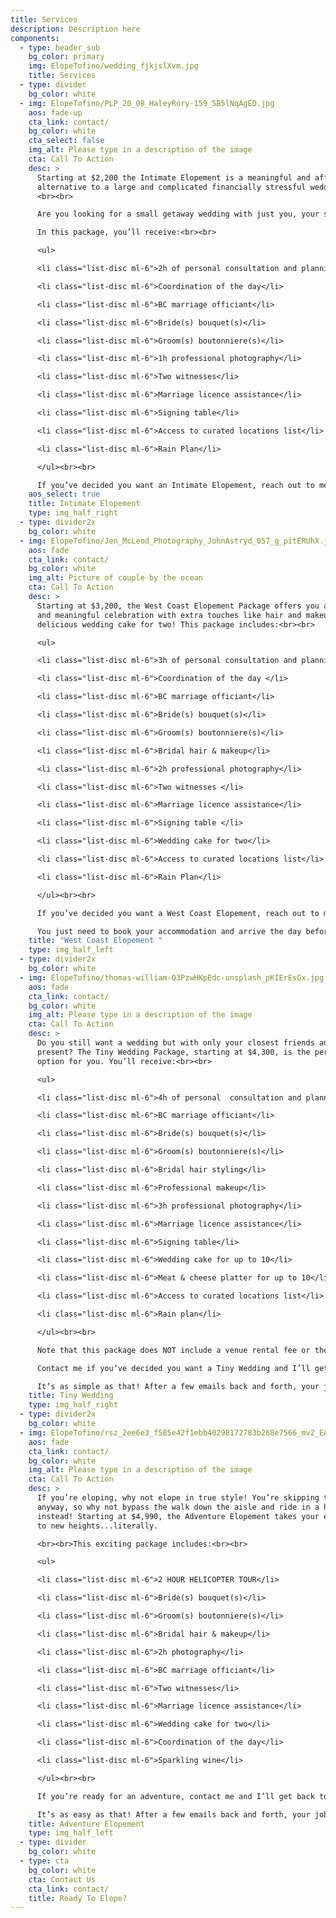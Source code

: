 ```yaml
---
title: Services
description: Description here
components:
  - type: header_sub
    bg_color: primary
    img: ElopeTofino/wedding_fjkjslXvm.jpg
    title: Services
  - type: divider
    bg_color: white
  - img: ElopeTofino/PLP_20_08_HaleyRory-159_5B5lNqAgED.jpg
    aos: fade-up
    cta_link: contact/
    bg_color: white
    cta_select: false
    img_alt: Please type in a description of the image
    cta: Call To Action
    desc: >
      Starting at $2,200 the Intimate Elopement is a meaningful and affordable
      alternative to a large and complicated financially stressful wedding.
      <br><br>

      Are you looking for a small getaway wedding with just you, your spouse to be, and two witnesses? If yes, then the Intimate Elopement package is the perfect choice for you! <br><br>

      In this package, you’ll receive:<br><br>

      <ul>

      <li class="list-disc ml-6">2h of personal consultation and planning</li>

      <li class="list-disc ml-6">Coordination of the day</li> 

      <li class="list-disc ml-6">BC marriage officiant</li>

      <li class="list-disc ml-6">Bride(s) bouquet(s)</li>

      <li class="list-disc ml-6">Groom(s) boutonniere(s)</li>

      <li class="list-disc ml-6">1h professional photography</li>

      <li class="list-disc ml-6">Two witnesses</li>

      <li class="list-disc ml-6">Marriage licence assistance</li>

      <li class="list-disc ml-6">Signing table</li>

      <li class="list-disc ml-6">Access to curated locations list</li>

      <li class="list-disc ml-6">Rain Plan</li>

      </ul><br><br>

      If you’ve decided you want an Intimate Elopement, reach out to me and I’ll get back to you with more information. 
    aos_select: true
    title: Intimate Elopement
    type: img_half_right
  - type: divider2x
    bg_color: white
  - img: ElopeTofino/Jen_McLeod_Photography_JohnAstryd_057_g_pitERUhX.jpg
    aos: fade
    cta_link: contact/
    bg_color: white
    img_alt: Picture of couple by the ocean
    cta: Call To Action
    desc: >
      Starting at $3,200, the West Coast Elopement Package offers you a small
      and meaningful celebration with extra touches like hair and makeup, and a
      delicious wedding cake for two! This package includes:<br><br>

      <ul>

      <li class="list-disc ml-6">3h of personal consultation and planning</li> 

      <li class="list-disc ml-6">Coordination of the day </li>

      <li class="list-disc ml-6">BC marriage officiant</li>

      <li class="list-disc ml-6">Bride(s) bouquet(s)</li>

      <li class="list-disc ml-6">Groom(s) boutonniere(s)</li> 

      <li class="list-disc ml-6">Bridal hair & makeup</li>

      <li class="list-disc ml-6">2h professional photography</li>

      <li class="list-disc ml-6">Two witnesses </li>

      <li class="list-disc ml-6">Marriage licence assistance</li>

      <li class="list-disc ml-6">Signing table </li>

      <li class="list-disc ml-6">Wedding cake for two</li>

      <li class="list-disc ml-6">Access to curated locations list</li>

      <li class="list-disc ml-6">Rain Plan</li>

      </ul><br><br>

      If you’ve decided you want a West Coast Elopement, reach out to me and I’ll confirm details with you based on my availability and ask you some questions to get to know you better to help personalize your elopement package. <br><br>

      You just need to book your accommodation and arrive the day before your stress-free wedding, and I'll take care of the rest. 
    title: "West Coast Elopement "
    type: img_half_left
  - type: divider2x
    bg_color: white
  - img: ElopeTofino/thomas-william-Q3PzwHKpEdc-unsplash_pKIErEsGx.jpg
    aos: fade
    cta_link: contact/
    bg_color: white
    img_alt: Please type in a description of the image
    cta: Call To Action
    desc: >
      Do you still want a wedding but with only your closest friends and family
      present? The Tiny Wedding Package, starting at $4,300, is the perfect
      option for you. You’ll receive:<br><br>

      <ul>

      <li class="list-disc ml-6">4h of personal  consultation and planning</li> 

      <li class="list-disc ml-6">BC marriage officiant</li>

      <li class="list-disc ml-6">Bride(s) bouquet(s)</li>

      <li class="list-disc ml-6">Groom(s) boutonniere(s)</li> 

      <li class="list-disc ml-6">Bridal hair styling</li> 

      <li class="list-disc ml-6">Professional makeup</li>

      <li class="list-disc ml-6">3h professional photography</li>

      <li class="list-disc ml-6">Marriage licence assistance</li>

      <li class="list-disc ml-6">Signing table</li> 

      <li class="list-disc ml-6">Wedding cake for up to 10</li>

      <li class="list-disc ml-6">Meat & cheese platter for up to 10</li>

      <li class="list-disc ml-6">Access to curated locations list</li>

      <li class="list-disc ml-6">Rain plan​</li>

      </ul><br><br>

      Note that this package does NOT include a venue rental fee or the costs of drinks, dinners, or entertainment. <br><br>

      Contact me if you’ve decided you want a Tiny Wedding and I’ll get back to you with more information. I’ll confirm details with you based on my availability and ask you some questions to get to know you better to help personalize your elopement package. Choose your favourite flowers, your choice of cake and photographer, and your favourite location. <br><br>

      It’s as simple as that! After a few emails back and forth, your job is done. I’ll take care of the rest. You just need to book your accommodation and arrive the day before your stress-free wedding, ready to enjoy your intimate celebration with your closest family and friends! 
    title: Tiny Wedding
    type: img_half_right
  - type: divider2x
    bg_color: white
  - img: ElopeTofino/rsz_2ee6e3_f585e42f1ebb40298172783b268e7566_mv2_EA07RrruG.jpg
    aos: fade
    cta_link: contact/
    bg_color: white
    img_alt: Please type in a description of the image
    cta: Call To Action
    desc: >
      If you’re eloping, why not elope in true style! You’re skipping traditions
      anyway, so why not bypass the walk down the aisle and ride in a helicopter
      instead! Starting at $4,990, the Adventure Elopement takes your elopement
      to new heights...literally. 

      <br><br>This exciting package includes:<br><br>

      <ul>

      <li class="list-disc ml-6">2 HOUR HELICOPTER TOUR</li>

      <li class="list-disc ml-6">Bride(s) bouquet(s)</li>

      <li class="list-disc ml-6">Groom(s) boutonniere(s)</li>

      <li class="list-disc ml-6">Bridal hair & makeup</li>

      <li class="list-disc ml-6">2h photography</li>

      <li class="list-disc ml-6">BC marriage officiant</li> 

      <li class="list-disc ml-6">Two witnesses</li> 

      <li class="list-disc ml-6">Marriage licence assistance</li>

      <li class="list-disc ml-6">Wedding cake for two</li>

      <li class="list-disc ml-6">Coordination of the day</li>

      <li class="list-disc ml-6">Sparkling wine</li>

      </ul><br><br>

      If you’re ready for an adventure, contact me and I’ll get back to you with more information. I’ll confirm details with you based on my availability and ask you some questions to get to know you better to help personalize your exciting elopement adventure! <br><br>

      It’s as easy as that! After a few emails back and forth, your job is done. I’ll take care of everything. You just need to book your accommodation and arrive the day before your wedding, ready to enjoy the thrills of your special day. 
    title: Adventure Elopement
    type: img_half_left
  - type: divider
    bg_color: white
  - type: cta
    bg_color: white
    cta: Contact Us
    cta_link: contact/
    title: Ready To Elope?
---
```

